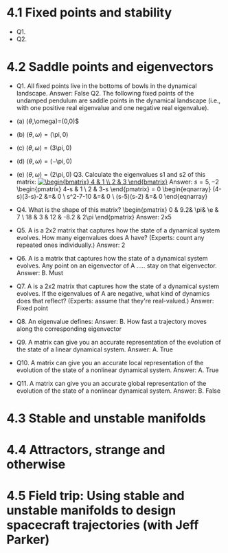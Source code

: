 # 4.1 Fixed points and stability
* Q1.
* Q2.

# 4.2 Saddle points and eigenvectors
* Q1. All fixed points live in the bottoms of bowls in the dynamical landscape.
Answer: False
Q2. The following fixed points of the undamped pendulum are saddle points in the dynamical landscape (i.e., with one positive real eigenvalue and one negative real eigenvalue).
* (a) $(\theta$,\omega)=(0,0)$
* (b) $(\theta,\omega)=($\pi$,0)$
* (c) $(\theta,\omega)=(3$\pi$,0)$
* (d) $(\theta,\omega)=(-$\pi$,0)$
* (e) $(\theta,\omega)=(2$\pi$,0)$
Q3. Calculate the eigenvalues s1 and s2 of this matrix:
<a href="https://www.codecogs.com/eqnedit.php?latex=\begin{bmatrix}&space;4&space;&&space;1&space;\\&space;2&space;&&space;3&space;\end{bmatrix}" target="_blank"><img src="https://latex.codecogs.com/gif.latex?\begin{bmatrix}&space;4&space;&&space;1&space;\\&space;2&space;&&space;3&space;\end{bmatrix}" title="\begin{bmatrix} 4 & 1 \\ 2 & 3 \end{bmatrix}" /></a>
Answer: $s=5,-2$
\begin{pmatrix}
    4-s & 1 \\
    2   & 3-s
\end{pmatrix} 
= 0
\begin{eqnarray}
 (4-s)(3-s)-2 &=& 0 \\
 s^2-7-10 &=& 0 \\
 (s-5)(s-2) &=& 0
\end{eqnarray}

* Q4. What is the shape of this matrix?
\begin{pmatrix}
    0  & 9.2& \pi& \e  & 7 \\
    18 & 3  & 12  & -8.2 & 2\pi
\end{pmatrix}
Answer: 2x5

* Q5. A is a 2x2 matrix that captures how the state of a dynamical system evolves.  How many eigenvalues does A have?  (Experts: count any repeated ones individually.) 
Answer: 2

* Q6. A is a matrix that captures how the state of a dynamical system evolves.  Any point on an eigenvector of A ..... stay on that eigenvector.
Answer: B. Must

* Q7. A is a 2x2 matrix that captures how the state of a dynamical system evolves.  If the eigenvalues of A are negative, what kind of dynamics does that reflect?  (Experts: assume that they're real-valued.)
Answer: Fixed point

* Q8. An eigenvalue defines:
Answer: B. How fast a trajectory moves along the corresponding eigenvector

* Q9. A matrix can give you an accurate representation of the evolution of the state of a linear dynamical system.
Answer: A. True

* Q10. A matrix can give you an accurate local representation of the evolution of the state of a nonlinear dynamical system.
Answer: A. True

* Q11. A matrix can give you an accurate global representation of the evolution of the state of a nonlinear dynamical system.
Answer: B. False

# 4.3 Stable and unstable manifolds

# 4.4 Attractors, strange and otherwise

# 4.5 Field trip: Using stable and unstable manifolds to design spacecraft trajectories (with Jeff Parker) 

